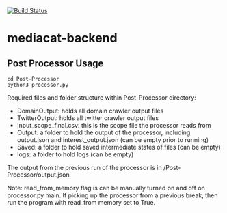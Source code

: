 [![Build Status](https://travis-ci.org/UTMediaCAT/mediacat-backend.svg?branch=master)](https://travis-ci.org/UTMediaCAT/mediacat-backend)
# mediacat-backend

## Post Processor Usage
```
cd Post-Processor
python3 processor.py
```

Required files and folder structure within Post-Processor directory:
- DomainOutput: holds all domain crawler output files
- TwitterOutput: holds all twitter crawler output files
- input_scope_final.csv: this is the scope file the processor reads from 
- Output: a folder to hold the output of the processor, including output.json and interest_output.json (can be empty prior to running)
- Saved: a folder to hold saved intermediate states of files (can be empty)
- logs: a folder to hold logs (can be empty)

The output from the previous run of the processor is in /Post-Processor/output.json

Note: read_from_memory flag is can be manually turned on and off on processor.py main. If picking up the processor from a previous break, then run the program with read_from memory set to True.

